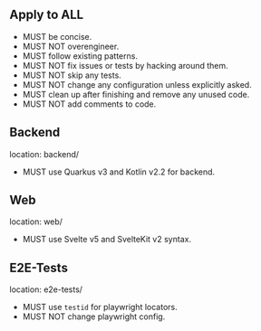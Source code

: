## Apply to ALL
- MUST be concise.
- MUST NOT overengineer.
- MUST follow existing patterns.
- MUST NOT fix issues or tests by hacking around them.
- MUST NOT skip any tests.
- MUST NOT change any configuration unless explicitly asked.
- MUST clean up after finishing and remove any unused code.
- MUST NOT add comments to code.

## Backend
location: backend/
- MUST use Quarkus v3 and Kotlin v2.2 for backend.

## Web
location: web/
- MUST use Svelte v5 and SvelteKit v2 syntax.

## E2E-Tests
location: e2e-tests/
- MUST use `testid` for playwright locators.
- MUST NOT change playwright config.
